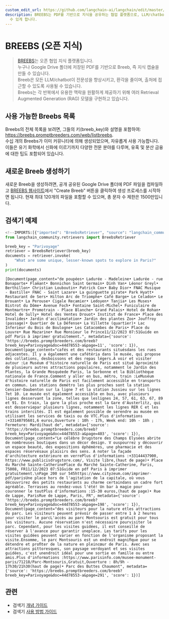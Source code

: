 ```yaml
---
custom_edit_url: https://github.com/langchain-ai/langchain/edit/master/docs/docs/integrations/retrievers/breebs.ipynb
description: BREEBS는 PDF를 기반으로 지식을 공유하는 협업 플랫폼으로, LLM/chatbot의 전문성을 향상시키고 출처에 접근할
  수 있게 합니다.
---
```


# BREEBS (오픈 지식)

> [BREEBS](https://www.breebs.com/)는 오픈 협업 지식 플랫폼입니다.  
누구나 Google Drive 폴더에 저장된 PDF를 기반으로 Breeb, 즉 지식 캡슐을 만들 수 있습니다.  
Breeb은 모든 LLM/chatbot이 전문성을 향상시키고, 환각을 줄이며, 출처에 접근할 수 있도록 사용될 수 있습니다.  
Breebs는 각 반복에서 유용한 맥락을 원활하게 제공하기 위해 여러 Retrieval Augmented Generation (RAG) 모델을 구현하고 있습니다.  

## 사용 가능한 Breebs 목록

Breebs의 전체 목록을 보려면, 그들의 키(breeb_key)와 설명을 포함하여:  
https://breebs.promptbreeders.com/web/listbreebs.  
수십 개의 Breebs가 이미 커뮤니티에 의해 생성되었으며, 자유롭게 사용 가능합니다. 이들은 유기 화학에서 신화에 이르기까지 다양한 전문 분야를 다루며, 유혹 및 분산 금융에 대한 팁도 포함되어 있습니다.

## 새로운 Breeb 생성하기

새로운 Breeb을 생성하려면, 공개 공유된 Google Drive 폴더에 PDF 파일을 컴파일하고 [BREEBS 웹사이트](https://www.breebs.com/)에서 "Create Breeb" 버튼을 클릭하여 생성 프로세스를 시작하면 됩니다. 현재 최대 120개의 파일을 포함할 수 있으며, 총 문자 수 제한은 1500만입니다.  

## 검색기 예제

```python
<!--IMPORTS:[{"imported": "BreebsRetriever", "source": "langchain_community.retrievers", "docs": "https://api.python.langchain.com/en/latest/retrievers/langchain_community.retrievers.breebs.BreebsRetriever.html", "title": "BREEBS (Open Knowledge)"}]-->
from langchain_community.retrievers import BreebsRetriever
```


```python
breeb_key = "Parivoyage"
retriever = BreebsRetriever(breeb_key)
documents = retriever.invoke(
    "What are some unique, lesser-known spots to explore in Paris?"
)
print(documents)
```
  
```output
[Document(page_content="de poupées• Ladurée - Madeleine• Ladurée - rue Bonaparte• Flamant• Bonnichon Saint Germain• Dinh Van• Léonor Greyl• Berthillon• Christian Louboutin• Patrick Cox• Baby Dior• FNAC Musique - Bastille• FNAC - Saint Lazare• La guinguette pirate• Park Hyatt• Restaurant de Sers• Hilton Arc de Triomphe• Café Barge• Le Celadon• Le Drouant• La Perouse• Cigale Recamier• Ledoyen• Tanjia• Les Muses• Bistrot du Dôme• Avenue Foch• Fontaine Saint-Michel• Funiculaire de Montmartre• Promotrain - Place Blanche• Grand Palais• Hotel de Rohan• Hotel de Sully• Hotel des Ventes Drouot• Institut de France• Place des Invalides• Jardin d'acclimatation• Jardin des plantes Zoo• Jouffroy (passage)• Quartier de La Défense• La Villette (quartier)• Lac Inferieur du Bois de Boulogne• Les Catacombes de Paris• Place du Louvre• Rue Mazarine• Rue Monsieur le Prince11/12/2023 07:51Guide en pdf Paris à imprimer gratuitement.", metadata={'source': 'https://breebs.promptbreeders.com/breeb?breeb_key=Parivoyage&doc=44d78553-a&page=11', 'score': 1}), Document(page_content="cafés et des restaurants situésdans les rues adjacentes. Il y a également une cafétéria dans le musée, qui propose des collations, desboissons et des repas légers.À voir et visiter autour :Le Muséum d'histoire naturelle de Paris est situé àproximité de plusieurs autres attractions populaires, notamment le Jardin des Plantes, la Grande Mosquéede Paris, la Sorbonne et la Bibliothèque nationale de France.Comment y aller en bus, métro, train :LeMuséum d'histoire naturelle de Paris est facilement accessible en transports en commun. Les stations demétro les plus proches sont la station Censier-Daubenton sur la ligne 7 et la station Jussieu sur les lignes 7et 10. Le musée est également accessible en bus, avec plusieurs lignes desservant la zone, telles que leslignes 24, 57, 61, 63, 67, 89 et 91. En train, la gare la plus proche est la Gare d'Austerlitz, qui est desserviepar plusieurs lignes, notamment les lignes RER C et les trains intercités. Il est également possible de serendre au musée en utilisant les services de taxis ou de VTC.Plus d'informations :+33140795601,6 euros,Ouverture : 10h - 17h, Week end: 10h - 18h ; Fermeture: Mardi(haut de", metadata={'source': 'https://breebs.promptbreeders.com/breeb?breeb_key=Parivoyage&doc=44d78553-a&page=403', 'score': 1}), Document(page_content="Le célèbre Drugstore des Champs Elysées abrite de nombreuses boutiques dans un décor design. V ouspourrez y découvrir un espace beauté, des expositions éphémères, une pharmacie et des espaces réservésaux plaisirs des sens. A noter la façade d'architecture extérieure en verrePlus d'informations :+33144437900, https://www.publicisdrugstore.com/, Visite libre,(haut de page)• Place du Marché Sainte-CatherinePlace du Marché Sainte-Catherine, Paris, 75008, FR11/12/2023 07:51Guide en pdf Paris à imprimer gratuitement.\nPage 200 sur 545https://www.cityzeum.com/imprimer-pdf/parisUne place hors de l'agitation de la capitale, où vous découvrirez des petits restaurants au charme certaindans un cadre fort agréable. Terrasses au rendez-vous l'été! Un bar à magie pour couronner le toutPlus d'informations :15-30 euros,(haut de page)• Rue de Lappe, ParisRue de Lappe, Paris, FR", metadata={'source': 'https://breebs.promptbreeders.com/breeb?breeb_key=Parivoyage&doc=44d78553-a&page=198', 'score': 1}), Document(page_content="des visiteurs pour la nature etles attractions du parc. Les visiteurs peuvent prévoir de passer entre 1 à 2 heures pour visiter le parcL'accès au parc Montsouris est gratuit pour tous les visiteurs. Aucune réservation n'est nécessaire pourvisiter le parc. Cependant, pour les visites guidées, il est conseillé de réserver à l'avance pour garantir uneplace. Les tarifs pour les visites guidées peuvent varier en fonction de l'organisme proposant la visite.Ensomme, le parc Montsouris est un endroit magniﬁque pour se détendre et proﬁter de la nature en pleincœur de Paris. Avec ses attractions pittoresques, son paysage verdoyant et ses visites guidées, c'est unendroit idéal pour une sortie en famille ou entre amis.Plus d'informations :https://www.parisinfo.com/musee-monument-paris/71218/Parc-Montsouris,Gratuit,Ouverture : 8h/9h - 17h30/21h30(haut de page)• Parc des Buttes Chaumont", metadata={'source': 'https://breebs.promptbreeders.com/breeb?breeb_key=Parivoyage&doc=44d78553-a&page=291', 'score': 1})]
```


## 관련

- 검색기 [개념 가이드](/docs/concepts/#retrievers)  
- 검색기 [사용 방법 가이드](/docs/how_to/#retrievers)
